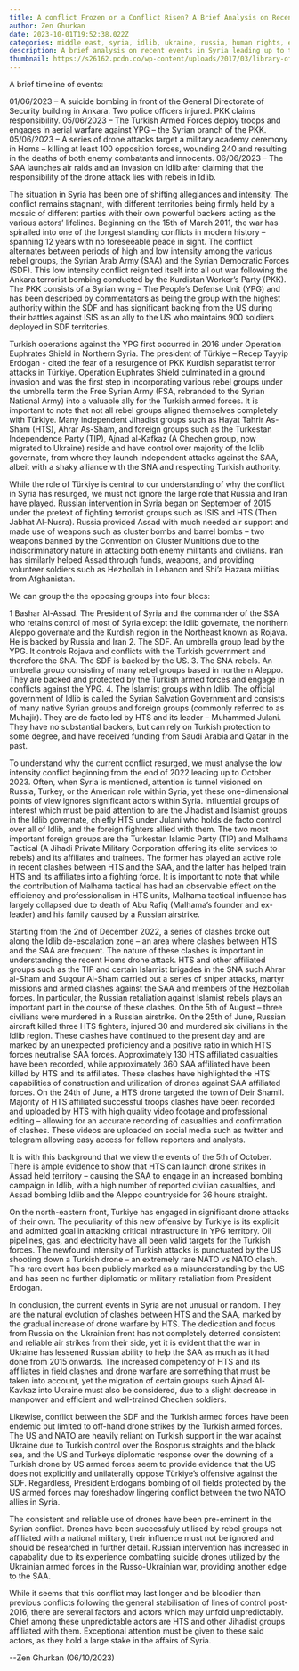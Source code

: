 ```yaml
---
title: A conflict Frozen or a Conflict Risen? A Brief Analysis on Recent Hostilities. 
author: Zen Ghurkan
date: 2023-10-01T19:52:38.022Z
categories: middle east, syria, idlib, ukraine, russia, human rights, erdogan, YPG, HTS, Daesh, Hezbollah
description: A brief analysis on recent events in Syria leading up to the escalation of clashes between Palestine and Israel. a description of Assad's position prior to the isolated bombings of Goulan Heights.
thumbnail: https://s26162.pcdn.co/wp-content/uploads/2017/03/library-of-alexandria-about-1240x762.jpg
---
```


A brief timeline of events:

01/06/2023 – A suicide bombing in front of the General Directorate of Security building in Ankara. Two police officers injured. PKK claims responsibility.
05/06/2023 – The Turkish Armed Forces deploy troops and engages in aerial warfare against YPG – the Syrian branch of the PKK.
05/06/2023 – A series of drone attacks target a military academy ceremony in Homs – killing at least 100 opposition forces, wounding 240 and resulting in the deaths of both enemy combatants and innocents.
06/06/2023 – The SAA launches air raids and an invasion on Idlib after claiming that the responsibility of the drone attack lies with rebels in Idlib.

The situation in Syria has been one of shifting allegiances and intensity. The conflict remains stagnant, with different territories being firmly held by a mosaic of different parties with their own powerful backers acting as the various actors’ lifelines. Beginning on the 15th of March 2011, the war has spiralled into one of the longest standing conflicts in modern history – spanning 12 years with no foreseeable peace in sight. The conflict alternates between periods of high and low intensity among the various rebel groups, the Syrian Arab Army (SAA) and the Syrian Democratic Forces (SDF). This low intensity conflict reignited itself into all out war following the Ankara terrorist bombing conducted by the Kurdistan Worker’s Party (PKK). The PKK consists of a Syrian wing – The People’s Defense Unit (YPG) and has been described by commentators as being the group with the highest authority within the SDF and has significant backing from the US during their battles against ISIS as an ally to the US who maintains 900 soldiers deployed in SDF territories.

Turkish operations against the YPG first occurred in 2016 under Operation Euphrates Shield in Northern Syria. The president of Türkiye – Recep Tayyip Erdogan - cited the fear of a resurgence of PKK Kurdish separatist terror attacks in Türkiye. Operation Euphrates Shield culminated in a ground invasion and was the first step in incorporating various rebel groups under the umbrella term the Free Syrian Army (FSA, rebranded to the Syrian National Army) into a valuable ally for the Turkish armed forces. It is important to note that not all rebel groups aligned themselves completely with Türkiye. Many independent Jihadist groups such as Hayat Tahrir As-Sham (HTS), Ahrar As-Sham, and foreign groups such as the Turkestan Independence Party (TIP), Ajnad al-Kafkaz (A Chechen group, now migrated to Ukraine) reside and have control over majority of the Idlib governate, from where they launch independent attacks against the SAA, albeit with a shaky alliance with the SNA and respecting Turkish authority.

While the role of Türkiye is central to our understanding of why the conflict in Syria has resurged, we must not ignore the large role that Russia and Iran have played. Russian intervention in Syria began on September of 2015 under the pretext of fighting terrorist groups such as ISIS and HTS (Then Jabhat Al-Nusra). Russia provided Assad with much needed air support and made use of weapons such as cluster bombs and barrel bombs – two weapons banned by the Convention on Cluster Munitions due to the indiscriminatory nature in attacking both enemy militants and civilians. Iran has similarly helped Assad through funds, weapons, and providing volunteer soldiers such as Hezbollah in Lebanon and Shi’a Hazara militias from Afghanistan.

We can group the the opposing groups into four blocs:

1   Bashar Al-Assad. The President of Syria and the commander of the SSA who retains control of most of Syria except the Idlib governate, the northern Aleppo governate and the Kurdish region in the Northeast known as Rojava. He is backed by Russia and Iran
2.	The SDF. An umbrella group lead by the YPG. It controls Rojava and conflicts with the Turkish government and therefore the SNA. The SDF is backed by the US.
3.	The SNA rebels. An umbrella group consisting of many rebel groups based in northern Aleppo. They are backed and protected by the Turkish armed forces and engage in conflicts against the YPG.
4.	The Islamist groups within Idlib. The official government of Idlib is called the Syrian Salvation Government and consists of many native Syrian groups and foreign groups (commonly referred to as Muhajir). They are de facto led by HTS and its leader – Muhammed Julani. They have no substantial backers, but can rely on Turkish protection to some degree, and have received funding from Saudi Arabia and Qatar in the past.

To understand why the current conflict resurged, we must analyse the low intensity conflict beginning from the end of 2022 leading up to October 2023. Often, when Syria is mentioned, attention is tunnel visioned on Russia, Turkey, or the American role within Syria, yet these one-dimensional points of view ignores significant actors within Syria. Influential groups of interest which must be paid attention to are the Jihadist and Islamist groups in the Idlib governate, chiefly HTS under Julani who holds de facto control over all of Idlib, and the foreign fighters allied with them. The two most important foreign groups are the Turkestan Islamic Party (TIP) and Malhama Tactical (A Jihadi Private Military Corporation offering its elite services to rebels) and its affiliates and trainees. The former has played an active role in recent clashes between HTS and the SAA, and the latter has helped train HTS and its affiliates into a fighting force. It is important to note that while the contribution of Malhama tactical has had an observable effect on the efficiency and professionalism in HTS units, Malhama tactical influence has largely collapsed due to death of Abu Rafiq (Malhama’s founder and ex-leader) and his family caused by a Russian airstrike.
	 
Starting from the 2nd of December 2022, a series of clashes broke out along the Idlib de-escalation zone – an area where clashes between HTS and the SAA are frequent. The nature of these clashes is important in understanding the recent Homs drone attack. HTS and other affiliated groups such as the TIP and certain Islamist brigades in the SNA such Ahrar al-Sham and Suqour Al-Sham carried out a series of sniper attacks, martyr missions and armed clashes against the SAA and members of the Hezbollah forces. In particular, the Russian retaliation against Islamist rebels plays an important part in the course of these clashes. On the 5th of August – three civilians were murdered in a Russian airstrike. On the 25th of June, Russian aircraft killed three HTS fighters, injured 30 and murdered six civilians in the Idlib region. These clashes have continued to the present day and are marked by an unexpected proficiency and a positive ratio in which HTS forces neutralise SAA forces. Approximately 130 HTS affiliated casualties have been recorded, while approximately 360 SAA affiliated have been killed by HTS and its affiliates. These clashes have highlighted the HTS' capabilities of construction and utilization of drones against SAA affiliated forces. On the 24th of June, a HTS drone targeted the town of Deir Shamil. Majority of HTS affiliated successful troops clashes have been recorded and uploaded by HTS with high quality video footage and professional editing – allowing for an accurate recording of casualties and confirmation of clashes. These videos are uploaded on social media such as twitter and telegram allowing easy access for fellow reporters and analysts.

It is with this background that we view the events of the 5th of October. There is ample evidence to show that HTS can launch drone strikes in Assad held territory – causing the SAA to engage in an increased bombing campaign in Idlib, with a high number of reported civilian casualties, and Assad bombing Idlib and the Aleppo countryside for 36 hours straight.

On the north-eastern front, Turkiye has engaged in significant drone attacks of their own. The peculiarity of this new offensive by Turkiye is its explicit and admitted goal in attacking critical infrastructure in YPG territory. Oil pipelines, gas, and electricity have all been valid targets for the Turkish forces. The newfound intensity of Turkish attacks is punctuated by the US shooting down a Turkish drone – an extremely rare NATO vs NATO clash. This rare event has been publicly marked as a misunderstanding by the US and has seen no further diplomatic or military retaliation from President Erdogan. 



In conclusion, the current events in Syria are not unusual or random. They are the natural evolution of clashes between HTS and the SAA, marked by the gradual increase of drone warfare by HTS. The dedication and focus from Russia on the Ukrainian front has not completely deterred consistent and reliable air strikes from their side, yet it is evident that the war in Ukraine has lessened Russian ability to help the SAA as much as it had done from 2015 onwards. The increased competency of HTS and its affiliates in field clashes and drone warfare are something that must be taken into account, yet the migration of certain groups such Ajnad Al-Kavkaz into Ukraine must also be considered, due to a slight decrease in manpower and efficient and well-trained Chechen soldiers.

Likewise, conflict between the SDF and the Turkish armed forces have been endemic but limited to off-hand drone strikes by the Turkish armed forces. The US and NATO are heavily reliant on Turkish support in the war against Ukraine due to Turkish control over the Bosporus straights and the black sea, and the US and Turkeys diplomatic response over the downing of a Turkish drone by US armed forces seem to provide evidence that the US does not explicitly and unilaterally oppose Türkiye’s offensive against the SDF. Regardless, President Erdogans bombing of oil fields protected by the US armed forces may foreshadow lingering conflict between the two NATO allies in Syria.

The consistent and reliable use of drones have been pre-eminent in the Syrian conflict. Drones have been successfuly utilised by rebel groups not affiliated with a national military, their influence must not be ignored and should be researched in further detail. Russian intervention has increased in capabality due to its experience combatting suicide drones utilized by the Ukrainian armed forces in the Russo-Ukrainian war, providing another edge to the SAA.

While it seems that this conflict may last longer and be bloodier than previous conflicts following the general stabilisation of lines of control post-2016, there are several factors and actors which may unfold unpredictably. Chief among these unpredictable actors are HTS and other Jihadist groups affiliated with them. Exceptional attention must be given to these said actors, as they hold a large stake in the affairs of Syria.

--Zen Ghurkan (06/10/2023)

